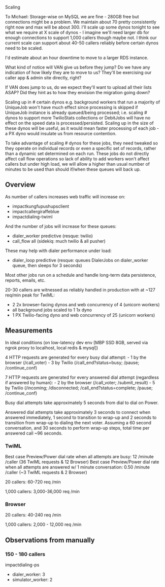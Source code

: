 Scaling

To Michael:
Storage-wise on MySQL we are fine - 280GB free but connections might be a problem. We maintain about 70 pretty consistently right now and max will be about 300. I'll scale up some dynos tonight to see what we require at X scale of dynos - I imagine we'll need larger db for enough connections to support 1,000 callers though maybe not. I think our current scale can support about 40-50 callers reliably before certain dynos need to be scaled.

I'd estimate about an hour downtime to move to a larger RDS instance.

What kind of notice will VAN give us before they jump? Do we have any indication of how likely they are to move to us? They'll be exercising our caller app & admin site directly, right?

If VAN does jump to us, do we expect they'll want to upload all their lists ASAP? Did they hint as to how they envision the migration going down?

Scaling up in # certain dynos e.g. background workers that run a majority of UniqueJob won't have much effect since processing is skipped if UniqueJob instance is already queued/being processed; i.e. scaling # dynos to support more TwilioStats collections or DebitJobs will have no effect on the speed data is processed/persisted. Scaling up in the size of these dynos will be useful, as it would mean faster processing of each job - a PX dyno would insulate us from resource contention.

To take advantage of scaling # dynos for these jobs, they need tweaked so they operate on individual records or even a specific set of records, rather than a dynamic set determined on each run. These jobs do not directly affect call flow operations so lack of ability to add workers won't affect callers but under high load, we will allow a higher than usual number of minutes to be used than should if/when these queues will back up.

## Overview

As number of callers increases web traffic will increase on:
- impactkungfupushupsclient
- impactcallergiraffeblue
- impactdialing-twiml

And the number of jobs will increase for these queues:
- dialer_worker predictive (resque: twilio)
- call_flow all (sidekiq: much twilio & all pusher)

These may help with dialer performance under load:
- dialer_loop predictive (resque: queues DialerJobs on dialer_worker queue, then sleeps for 3 seconds)

Most other jobs run on a schedule and handle long-term data persistence, reports, emails, etc.

20-30 callers are witnessed as reliably handled in production with at ~127 req/min peak for TwiML:
- 2 2x browser-facing dynos and web concurrency of 4 (unicorn workers)
- all background jobs scaled to 1 1x dyno
- 1 PX Twilio-facing dyno and web concurrency of 25 (unicorn workers)

## Measurements

In ideal conditions (on low-latency dev env [MBP SSD 8GB, served via ngrok proxy to localhost, local redis & mysql])

4 HTTP requests are generated for every busy dial attempt:
	- 1 by the browser (/call_voter)
	- 3 by Twilio (/call_end?status=busy; /pause; /continue_conf)

7 HTTP requests are generated for every answered dial attempt (regardless if answered by human):
	- 2 by the browser (/call_voter; /submit_result)
	- 5 by Twilio (/incoming; /disconnected; /call_end?status=complete; /pause; /continue_conf)

Busy dial attempts take approximately 5 seconds from dial to dial on Power.

Answered dial attempts take approximately 3 seconds to connect when answered immediately, 1 second to transition to wrap-up and 2 seconds to transition from wrap-up to dialing the next voter. Assuming a 60 second conversation, and 30 seconds to perform wrap-up steps, total time per answered call ~96 seconds.

### TwiML

Best case Preview/Power dial rate when all attempts are busy: 12 /minute /caller (36 TwiML requests & 12 Browser)
Best case Preview/Power dial rate when all attempts are answered w/ 1 minute conversation: 0.50 /minute /caller (~3 TwiML requests & 2 Browser)

20 callers: 60-720 req /min

1,000 callers: 3,000-36,000 req /min

### Browser

20 callers: 40-240 req /min

1,000 callers: 2,000 - 12,000 req /min

## Observations from manually

### 150 - 180 callers

impactdialing-ps
- dialer_worker: 3
- simulator_worker: 2